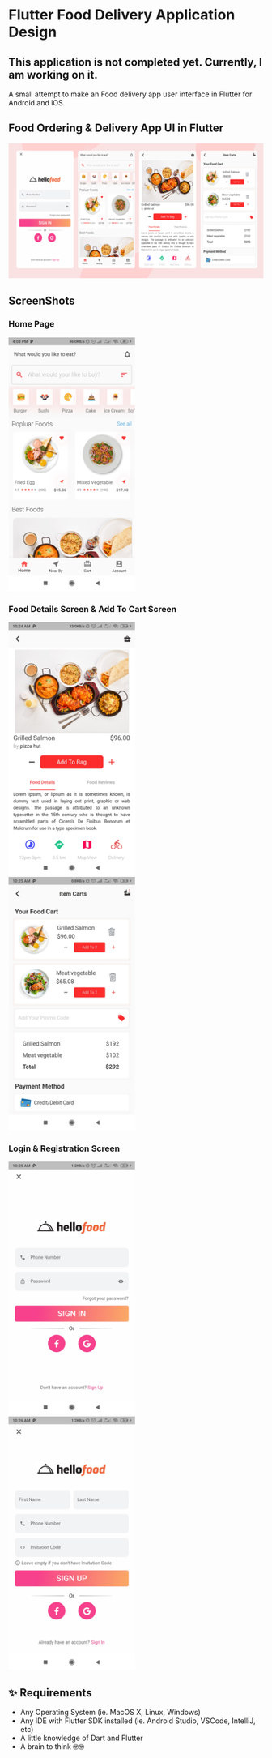 # Flutter Food Delivery Application Design

## This application is not completed yet. Currently, I am working on it. 
A small attempt to make an Food delivery app user interface in Flutter for Android and iOS.


## Food Ordering & Delivery App UI in Flutter
<img src="screenshots/full_ui.png"  />

## ScreenShots
### Home Page
<img src="screenshots/home_screen.jpg" height="500em" />

### Food Details Screen & Add To Cart Screen
<img src="screenshots/detail_screen.jpg" height="500em" /> &nbsp;&nbsp;&nbsp;&nbsp; <img src="screenshots/add_to_cart_screen.jpg" height="500em" />

### Login & Registration Screen
<img src="screenshots/login_screen.jpg" height="500em" />&nbsp;&nbsp;&nbsp;&nbsp; <img src="screenshots/signin_scren.jpg" height="500em" />

## ✨ Requirements
* Any Operating System (ie. MacOS X, Linux, Windows)
* Any IDE with Flutter SDK installed (ie.  Android Studio, VSCode, IntelliJ, etc)
* A little knowledge of Dart and Flutter
* A brain to think 🤓🤓


